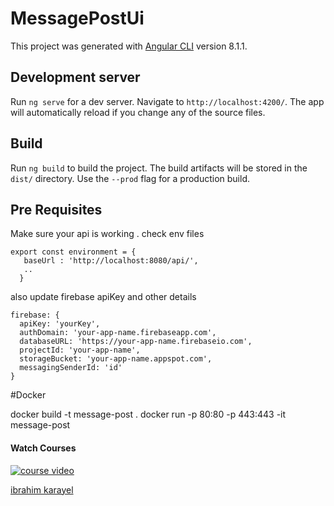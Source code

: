 # MessagePostUi

This project was generated with [Angular CLI](https://github.com/angular/angular-cli) version 8.1.1.

## Development server

Run `ng serve` for a dev server. Navigate to `http://localhost:4200/`. The app will automatically reload if you change any of the source files.

## Build

Run `ng build` to build the project. The build artifacts will be stored in the `dist/` directory. Use the `--prod` flag for a production build.


## Pre Requisites

Make sure your api is working . check env files
    
    export const environment = {
       baseUrl : 'http://localhost:8080/api/', 
       ..
      }
      
also update firebase apiKey and other details
  
    firebase: {
      apiKey: 'yourKey',
      authDomain: 'your-app-name.firebaseapp.com',
      databaseURL: 'https://your-app-name.firebaseio.com',
      projectId: 'your-app-name',
      storageBucket: 'your-app-name.appspot.com',
      messagingSenderId: 'id'
    }
    
#Docker

docker build -t message-post .
docker run -p 80:80 -p 443:443 -it message-post


#### Watch Courses
[![course video](https://i9.ytimg.com/vi/8FBsvpHUsxA/mq1.jpg?sqp=CN_aqO0F&rs=AOn4CLBuLvRJL1RSrGJxz2lDQ6WESU0LKQ)](https://youtu.be/8FBsvpHUsxA)


[ibrahim karayel](https://www.linkedin.com/in/ibrahimkarayel/)
